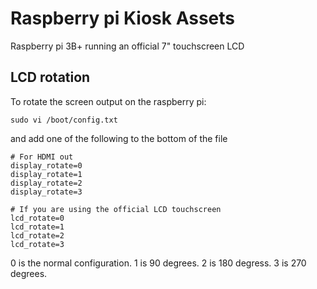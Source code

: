 # Raspberry pi Kiosk Assets

Raspberry pi 3B+ running an official 7" touchscreen LCD


## LCD rotation

To rotate the screen output on the raspberry pi:

`sudo vi /boot/config.txt`

and add one of the following to the bottom of the file

```
# For HDMI out
display_rotate=0
display_rotate=1
display_rotate=2
display_rotate=3

# If you are using the official LCD touchscreen
lcd_rotate=0
lcd_rotate=1
lcd_rotate=2
lcd_rotate=3
```

0 is the normal configuration. 1 is 90 degrees. 2 is 180 degress. 3 is 270 degrees.

